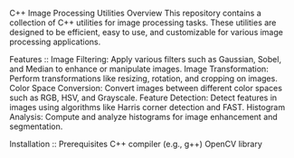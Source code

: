 C++ Image Processing Utilities
Overview
This repository contains a collection of C++ utilities for image processing tasks. These utilities are designed to be efficient, easy to use, and customizable for various image processing applications.

Features ::
Image Filtering: Apply various filters such as Gaussian, Sobel, and Median to enhance or manipulate images.
Image Transformation: Perform transformations like resizing, rotation, and cropping on images.
Color Space Conversion: Convert images between different color spaces such as RGB, HSV, and Grayscale.
Feature Detection: Detect features in images using algorithms like Harris corner detection and FAST.
Histogram Analysis: Compute and analyze histograms for image enhancement and segmentation.

Installation ::
Prerequisites
C++ compiler (e.g., g++)
OpenCV library
